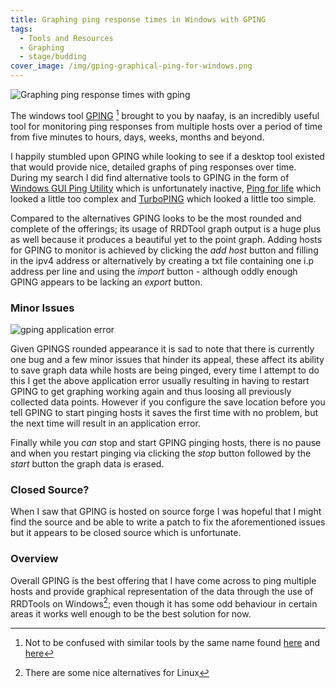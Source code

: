 ```yaml
---
title: Graphing ping response times in Windows with GPING
tags:
  - Tools and Resources
  - Graphing
  - stage/budding
cover_image: /img/gping-graphical-ping-for-windows.png
---
```


![Graphing ping response times with gping](/img/gping-graphical-ping-for-windows.png)

The windows tool [GPING](http://sourceforge.net/projects/gping/) [^1] brought to you by naafay, is an incredibly useful tool for monitoring ping responses from multiple hosts over a period of time from five minutes to hours, days, weeks, months and beyond.

I happily stumbled upon GPING while looking to see if a desktop tool existed that would provide nice, detailed graphs of ping responses over time. During my search I did find alternative tools to GPING in the form of [Windows GUI Ping Utility](http://sourceforge.net/projects/pingutil/) which is unfortunately inactive, [Ping for life](http://sourceforge.net/projects/pingforlife/) which looked a little too complex and [TurboPING](http://sourceforge.net/projects/turboping/) which  looked a little too simple.

Compared to the alternatives GPING looks to be the most rounded and complete of the offerings; its usage of RRDTool graph output is a huge plus as well because it produces a beautiful yet to the point graph. Adding hosts for GPING to monitor is achieved by clicking the *add host* button and filling in the ipv4 address or alternatively by creating a txt file containing one i.p address per line and using the *import* button - although oddly enough GPING appears to be lacking an *export* button.

### Minor Issues

![gping application error](/img/gping-application-error.png)

Given GPINGS rounded appearance it is sad to note that there is currently one bug and a few minor issues that hinder its appeal, these affect its ability to save graph data while hosts are being pinged, every time I attempt to do this I get the above application error usually resulting in having to restart GPING to get graphing working again and thus loosing all previously collected data points. However if you configure the save location before you tell GPING to start pinging hosts it saves the first time with no problem, but the next time will result in an application error.

Finally while you *can* stop and start GPING pinging hosts, there is no pause and when you restart pinging via clicking the *stop* button followed by the *start* button the graph data is erased.

### Closed Source?

When I saw that GPING is hosted on source forge I was hopeful that I might find the source and be able to write a patch to fix the aforementioned issues but it appears to be closed source which is unfortunate.

### Overview

Overall GPING is the best offering that I have come across to ping multiple hosts and provide graphical representation of the data through the use of RRDTools on Windows[^2]; even though it has some odd behaviour in certain areas it works well enough to be the best solution for now.

[^1]: Not to be confused with similar tools by the same name found [here](http://www.gping.com/) and [here](https://github.com/mastahyeti/gping)
[^2]: There are some nice alternatives for Linux

